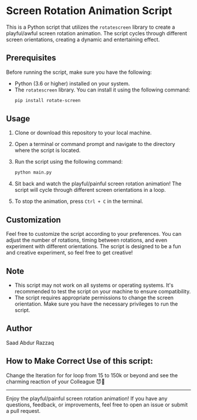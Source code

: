 # Screen Rotation Animation Script

This is a Python script that utilizes the `rotatescreen` library to create a playful/awful screen rotation animation. The script cycles through different screen orientations, creating a dynamic and entertaining effect.

## Prerequisites

Before running the script, make sure you have the following:

- Python (3.6 or higher) installed on your system.
- The `rotatescreen` library. You can install it using the following command:
    ```bash
    pip install rotate-screen

## Usage

1. Clone or download this repository to your local machine.

2. Open a terminal or command prompt and navigate to the directory where the script is located.

3. Run the script using the following command:
    ```bash
    python main.py


4. Sit back and watch the playful/painful screen rotation animation! The script will cycle through different screen orientations in a loop.

5. To stop the animation, press `Ctrl + C` in the terminal.

## Customization

Feel free to customize the script according to your preferences. You can adjust the number of rotations, timing between rotations, and even experiment with different orientations. The script is designed to be a fun and creative experiment, so feel free to get creative!

## Note

- This script may not work on all systems or operating systems. It's recommended to test the script on your machine to ensure compatibility.
- The script requires appropriate permissions to change the screen orientation. Make sure you have the necessary privileges to run the script.

## Author

Saad Abdur Razzaq

## How to Make Correct Use of this script:

Change the Iteration for for loop from 15 to 150k or beyond and see the charming reaction of your Colleague 😈🖤

---

Enjoy the playful/painful screen rotation animation! If you have any questions, feedback, or improvements, feel free to open an issue or submit a pull request.


